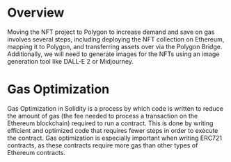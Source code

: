 # Overview

Moving the NFT project to Polygon to increase demand and save on gas involves several steps, including deploying the NFT collection on Ethereum, mapping it to Polygon, and transferring assets over via the Polygon Bridge. Additionally, we will need to generate images for the NFTs using an image generation tool like DALL-E 2 or Midjourney.


# Gas Optimization

Gas Optimization in Solidity is a process by which code is written to reduce the amount of gas (the fee needed to process a transaction on the Ethereum blockchain) required to run a contract. This is done by writing efficient and optimized code that requires fewer steps in order to execute the contract. Gas optimization is especially important when writing ERC721 contracts, as these contracts require more gas than other types of Ethereum contracts.
